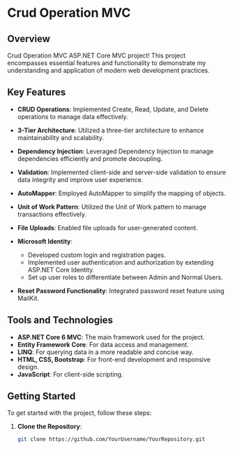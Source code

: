 # Crud Operation MVC

## Overview

 Crud Operation MVC ASP.NET Core MVC project! This project encompasses essential features and functionality to demonstrate my understanding and application of modern web development practices.

## Key Features

- **CRUD Operations**: Implemented Create, Read, Update, and Delete operations to manage data effectively.
  
- **3-Tier Architecture**: Utilized a three-tier architecture to enhance maintainability and scalability.

- **Dependency Injection**: Leveraged Dependency Injection to manage dependencies efficiently and promote decoupling.

- **Validation**: Implemented client-side and server-side validation to ensure data integrity and improve user experience.

- **AutoMapper**: Employed AutoMapper to simplify the mapping of objects.

- **Unit of Work Pattern**: Utilized the Unit of Work pattern to manage transactions effectively.

- **File Uploads**: Enabled file uploads for user-generated content.

- **Microsoft Identity**: 
  - Developed custom login and registration pages.
  - Implemented user authentication and authorization by extending ASP.NET Core Identity.
  - Set up user roles to differentiate between Admin and Normal Users.

- **Reset Password Functionality**: Integrated password reset feature using MailKit.

## Tools and Technologies

- **ASP.NET Core 6 MVC**: The main framework used for the project.
- **Entity Framework Core**: For data access and management.
- **LINQ**: For querying data in a more readable and concise way.
- **HTML, CSS, Bootstrap**: For front-end development and responsive design.
- **JavaScript**: For client-side scripting.

## Getting Started

To get started with the project, follow these steps:

1. **Clone the Repository**:
   ```bash
   git clone https://github.com/YourUsername/YourRepository.git
